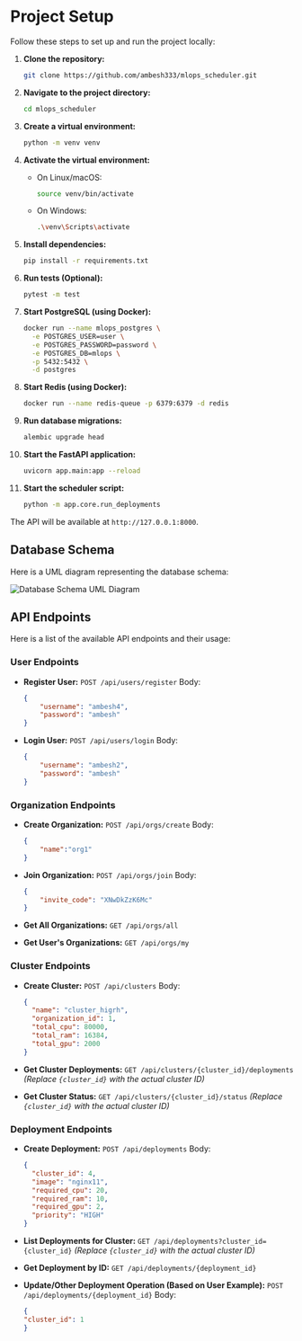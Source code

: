 # Project Setup

Follow these steps to set up and run the project locally:

1.  **Clone the repository:**
    ```bash
    git clone https://github.com/ambesh333/mlops_scheduler.git
    ```

2.  **Navigate to the project directory:**
    ```bash
    cd mlops_scheduler
    ```

3.  **Create a virtual environment:**
    ```bash
    python -m venv venv
    ```

4.  **Activate the virtual environment:**
    -   On Linux/macOS:
        ```bash
        source venv/bin/activate
        ```
    -   On Windows:
        ```bash
        .\venv\Scripts\activate
        ```

5.  **Install dependencies:**
    ```bash
    pip install -r requirements.txt
    ```

6.  **Run tests (Optional):**
    ```bash
    pytest -m test
    ```

7.  **Start PostgreSQL (using Docker):**
    ```bash
    docker run --name mlops_postgres \
      -e POSTGRES_USER=user \
      -e POSTGRES_PASSWORD=password \
      -e POSTGRES_DB=mlops \
      -p 5432:5432 \
      -d postgres
    ```

8.  **Start Redis (using Docker):**
    ```bash
    docker run --name redis-queue -p 6379:6379 -d redis
    ```

9.  **Run database migrations:**
    ```bash
    alembic upgrade head
    ```

10. **Start the FastAPI application:**
    ```bash
    uvicorn app.main:app --reload
    ```

11. **Start the scheduler script:**
    ```bash
    python -m app.core.run_deployments
    ```

The API will be available at `http://127.0.0.1:8000`.

## Database Schema

Here is a UML diagram representing the database schema:

![Database Schema UML Diagram](https://www.mermaidchart.com/raw/7a7e0ef6-1f87-4691-9a72-2e0fd2b27480?theme=light&version=v0.1&format=svg)

## API Endpoints

Here is a list of the available API endpoints and their usage:

### User Endpoints

*   **Register User:**
    `POST /api/users/register`
    Body:
    ```json
    {
        "username": "ambesh4",
        "password": "ambesh"
    }
    ```

*   **Login User:**
    `POST /api/users/login`
    Body:
    ```json
    {
        "username": "ambesh2",
        "password": "ambesh"
    }
    ```

### Organization Endpoints

*   **Create Organization:**
    `POST /api/orgs/create`
    Body:
    ```json
    {
        "name":"org1"
    }
    ```

*   **Join Organization:**
    `POST /api/orgs/join`
    Body:
    ```json
    {
        "invite_code": "XNwDkZzK6Mc"
    }
    ```

*   **Get All Organizations:**
    `GET /api/orgs/all`

*   **Get User's Organizations:**
    `GET /api/orgs/my`

### Cluster Endpoints

*   **Create Cluster:**
    `POST /api/clusters`
    Body:
    ```json
    {
      "name": "cluster_higrh",
      "organization_id": 1,
      "total_cpu": 80000,
      "total_ram": 16384,
      "total_gpu": 2000
    }
    ```

*   **Get Cluster Deployments:**
    `GET /api/clusters/{cluster_id}/deployments`
    *(Replace `{cluster_id}` with the actual cluster ID)*

*   **Get Cluster Status:**
    `GET /api/clusters/{cluster_id}/status`
    *(Replace `{cluster_id}` with the actual cluster ID)*

### Deployment Endpoints

*   **Create Deployment:**
    `POST /api/deployments`
    Body:
    ```json
    {
      "cluster_id": 4,  
      "image": "nginx11", 
      "required_cpu": 20, 
      "required_ram": 10, 
      "required_gpu": 2,
      "priority": "HIGH" 
    }
    ```

*   **List Deployments for Cluster:**
    `GET /api/deployments?cluster_id={cluster_id}`
    *(Replace `{cluster_id}` with the actual cluster ID)*

*   **Get Deployment by ID:**
    `GET /api/deployments/{deployment_id}`


*   **Update/Other Deployment Operation (Based on User Example):**
    `POST /api/deployments/{deployment_id}`
    Body:
    ```json
    {
    "cluster_id": 1
    }
    ```

